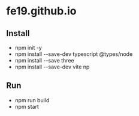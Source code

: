 # fe19.github.io

## Install
- npm init -y
- npm install --save-dev typescript @types/node
- npm install --save three
- npm install --save-dev vite
np
## Run
- npm run build
- npm start
